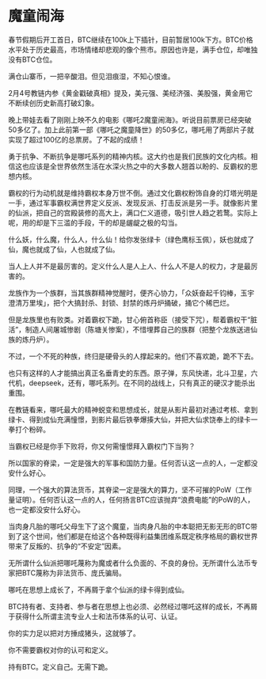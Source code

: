# 魔童闹海

春节假期后开工首日，BTC继续在100k上下插针，目前暂居100k下方。BTC价格水平处于历史最高，市场情绪却悲观的像个熊市。原因也许是，满手仓位，却唯独没有BTC仓位。

满仓山寨币，一把辛酸泪。但见泪痕湿，不知心恨谁。

2月4号教链内参《黄金戳破真相》提及，美元强、美经济强、美股强，黄金用它不断续创历史新高打破幻象。

晚上带娃去看了刚刚上映不久的电影《哪吒2魔童闹海》。听说目前票房已经突破50多亿了。加上此前第一部《哪吒之魔童降世》的50多亿，哪吒用了两部片子就实现了超过100亿的总票房。了不起的成绩！

勇于抗争、不断抗争是哪吒系列的精神内核。这大约也是我们民族的文化内核。相信这也应该是全世界依然生活在水深火热之中的大多数人翘首以盼的、反霸权的思想内核。

霸权的行为动机就是维持霸权本身万世不倒。通过文化霸权粉饰自身的灯塔光明是一手，通过军事霸权满世界定义反派、发现反派、打击反派是另一手。就像影片里的仙派，把自己的宫殿装修的高大上，满口仁义道德，吸引世人趋之若鹜。实际上呢，用的却是下三滥的手段，干的却是龌龊之极的勾当。

什么妖，什么魔，什么人，什么仙！给你发张绿卡（绿色鹰标玉佩），妖也就成了仙，魔也就成了仙，人也就成了仙。

当人上人并不是最厉害的。定义什么人是人上人、什么人不是人的权力，才是最厉害的。

龙族作为一个族群，当其族群精神觉醒时，便齐心协力，「众妖奋起千钧棒，玉宇澄清万里埃」，把个大搞封杀、封锁、封禁的炼丹炉捅破，捅它个稀巴烂。

但是龙族里也有败类。对着霸权下跪，甘心俯首称臣（接受下咒），帮着霸权干“脏活”，制造人间屠城惨剧（陈塘关惨案），不惜埋葬自己的族群（把整个龙族送进仙族的炼丹炉）。

不过，一个不死的种族，终归是硬骨头的人撑起来的。他们不喜欢跪，跪不下去。

也只有这样的人才能搞出真正名垂青史的东西。原子弹，东风快递，北斗卫星，六代机，deepseek，还有，哪吒系列。在不同的战线上，只有真正的硬汉才能杀出重围。

在教链看来，哪吒最大的精神蜕变和思想成长，就是从影片最初对通过考核、拿到绿卡、得到成仙充满憧憬，到影片最后铁拳爆揍大仙，并把大仙求饶奉上的绿卡一拳打个粉碎。

当霸权已经是你手下败将，你又何需憧憬拜入霸权门下当狗？

所以国家的脊梁，一定是强大的军事和国防力量。任何否认这一点的人，一定都没安什么好心。

同理，一个强大的算法货币，其脊梁一定是强大的算力，坚不可摧的PoW（工作量证明）。任何否认这一点的人，任何扬言BTC应该抛弃“浪费电能”的PoW的人，也一定都没安什么好心。

当肉身凡胎的哪吒父母生下了这个魔童，当肉身凡胎的中本聪把无影无形的BTC带到了这个世间，他们都是在给这个各种既得利益集团维系既定秩序格局的霸权世界带来了反叛的、抗争的“不安定”因素。

无所谓什么仙派把哪吒蔑称为魔或者什么负面的、不良的身份。无所谓什么法币专家把BTC蔑称为非法货币、庞氏骗局。

哪吒在思想上成长了，不再屑于拿个仙派的绿卡得到成仙。

BTC持有者、支持者、参与者在思想上也必须、必然经过哪吒这样的成长，不再屑于获得什么所谓主流专业人士和法币体系的认可、认证。

你的实力足以把对方捶成猪头，这就够了。

你不需要霸权对你的认可和定义。

持有BTC。定义自己。无需下跪。
